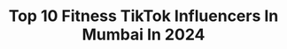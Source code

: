 ---
title: Top 10 Fitness TikTok Influencers In Mumbai In 2024
description: >-
  Find top fitness TikTok influencers in Mumbai in 2024. Most popular hashtags: #foryou #tiktokindia #trending #foryoupage.
platform: TikTok
hits: 30
text_top: See the most popular TikTok profiles on inBeat.
text_bottom: inBeat holds 30 TikTok influencers like this in Mumbai, India for you to contact.
profiles:
  - username: "rann75725"
    fullname: >-
      Ranjit poojary
    bio: >-
      Mumbaikar Fitness freak Actor/dancer/singer Follow me on insta 🏋️‍♀️💪🏋️‍♀️
    location: "India"
    followers: 14200
    engagement: 919
    commentsToLikes: 0.025435
    id: ck8rps3ltn27u0j78fztdrbbz
    verified: false
    hashtags: "#foryou, #siblinggoals, #blooper, #funnyvideos"
  - username: "duemoda_"
    fullname: >-
      Anushka Dubey✨
    bio: >-
      Mumbai 🇮🇳 HR || Fashion || Fitness
    location: "India"
    followers: 15000
    engagement: 812
    commentsToLikes: 0.055896
    id: ck8sffejlny4q0j78cpuk88es
    verified: false
    hashtags: "#followme, #mothersday, #foryou, #honeybee"
  - username: "waseemthepowertrainer"
    fullname: >-
      WaseemTheTrainer
    bio: >-
      LET’S TALK ON INSTAGRAM TITLE_Mr.kashmir2k18 men’s physique Follow mY_ Insta
    location: "India"
    followers: 152000
    engagement: 906
    commentsToLikes: 0.025825
    id: ck9eljcgsathw0j78d3x53hwr
    verified: false
    hashtags: "#trend, #eidmubarak, #swagstepchallenge, #trending"
  - username: "dhaval__chudasama"
    fullname: >-
      👑 DP KING 👑
    bio: >-
      🦁 શેત્રુંજય કાઠાનો સિંહ 🦁 👑 King Of The World 👑 Bhavnagari Gujjuboy
    location: "India"
    followers: 51300
    engagement: 1145
    commentsToLikes: 0.000750
    id: ckb16cku0tsb00j23f627dpy3
    verified: false
    hashtags: "#tiktokindia, #trending, #gharbaithoindia, #foryou"
  - username: "vish.ahire"
    fullname: >-
      Vishal Ahire
    bio: >-
      YouTuber With 590k + Subscribers 👆🏻 🇮🇳 India || Mumbai📍
    location: "India"
    followers: 588100
    engagement: 1040
    commentsToLikes: 0.017967
    id: ckbqwks2eguln0j23nb6dm5kj
    verified: false
    hashtags: "#slowmo, #gymlover, #foryoupage, #foryou"
  - username: "amaan0796"
    fullname: >-
      AK0703
    bio: >-
      Fitness expert😎💪🏻
    location: "India"
    followers: 14100
    engagement: 734
    commentsToLikes: 0.014114
    id: ckbwcl1rq0y480j23lqlm9a9h
    verified: false
    hashtags: "#alhamdulilah, #beast, #gymlife, #shoulder"
  - username: "shahaslam123"
    fullname: >-
      Aslamshah
    bio: >-
      Follow my Instagram account Aslamshah_fitness Keep supporting ❤️🙏🏻
    location: "India"
    followers: 372600
    engagement: 951
    commentsToLikes: 0.010928
    id: ckavov7k3ztbg0j23i6jkj3ow
    verified: true
    hashtags: "#dubai, #tikrokindia, #trending, #talenzo"
  - username: "gabbarvishnuthakh"
    fullname: >-
      Gabbarr💪🏻💪🏻
    bio: >-
      height me sbka baap body me dhammal 💪🏻fitness freak akki ka fan
    location: "India"
    followers: 196200
    engagement: 1036
    commentsToLikes: 0.007351
    id: ckbkx1n5csuei0j23k1odoh0n
    verified: false
    hashtags: "#foryou, #coronavirus, #tiktok, #dead"
  - username: "adnansk456"
    fullname: >-
      👊 S U P E R M A N 👊
    bio: >-
      🇮🇳Mumbai | Influencer Follow me on Instagram @adnansk456_👆🏻#addy03
    location: "India"
    followers: 1200000
    engagement: 785
    commentsToLikes: 0.007359
    id: ck9oi6raoeqoq0j786re51mla
    verified: false
    hashtags: "#tiktokindia, #addy03, #staysafestayhome, #tiktok"
  - username: "indianrock456"
    fullname: >-
      Nazir shaikh 
    bio: >-
      📍Mumbai #rock99 #teamdesiboys Instagram👉🏻: nazirshaikh2229
    location: "India"
    followers: 875700
    engagement: 496
    commentsToLikes: 0.003838
    id: ck9ejc1bh27ci0j78a9ma95hw
    verified: false
    hashtags: "#fitness, #trending, #onesidebaby, #foryou"
---